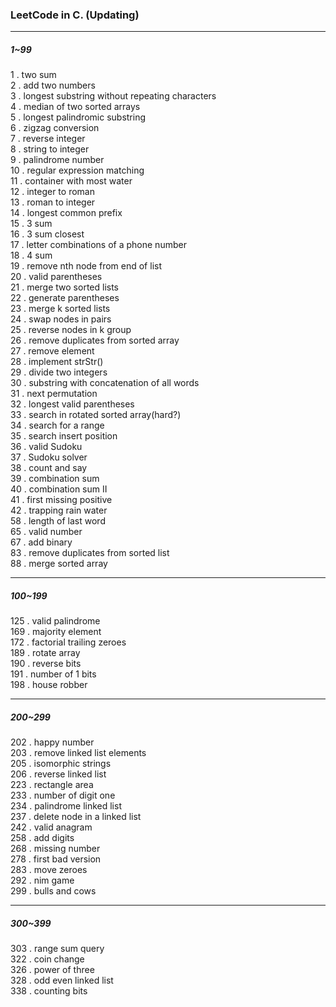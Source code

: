 ### LeetCode in C. (Updating)  

***  

##### 1~99  

1 . two sum  
2 . add two numbers  
3 . longest substring without repeating characters  
4 . median of two sorted arrays  
5 . longest palindromic substring  
6 . zigzag conversion  
7 . reverse integer  
8 . string to integer  
9 . palindrome number  
10 . regular expression matching  
11 . container with most water  
12 . integer to roman  
13 . roman to integer  
14 . longest common prefix  
15 . 3 sum  
16 . 3 sum closest  
17 . letter combinations of a phone number  
18 . 4 sum  
19 . remove nth node from end of list  
20 . valid parentheses  
21 . merge two sorted lists  
22 . generate parentheses  
23 . merge k sorted lists  
24 . swap nodes in pairs  
25 . reverse nodes in k group  
26 . remove duplicates from sorted array  
27 . remove element  
28 . implement strStr()  
29 . divide two integers  
30 . substring with concatenation of all words  
31 . next permutation  
32 . longest valid parentheses  
33 . search in rotated sorted array(hard?)  
34 . search for a range  
35 . search insert position  
36 . valid Sudoku  
37 . Sudoku solver  
38 . count and say  
39 . combination sum  
40 . combination sum II  
41 . first missing positive  
42 . trapping rain water  
58 . length of last word  
65 . valid number  
67 . add binary  
83 . remove duplicates from sorted list  
88 . merge sorted array  

***  

##### 100~199  

125 . valid palindrome  
169 . majority element  
172 . factorial trailing zeroes  
189 . rotate array  
190 . reverse bits  
191 . number of 1 bits  
198 . house robber  

***  

##### 200~299  

202 . happy number  
203 . remove linked list elements  
205 . isomorphic strings  
206 . reverse linked list  
223 . rectangle area  
233 . number of digit one  
234 . palindrome linked list  
237 . delete node in a linked list  
242 . valid anagram  
258 . add digits  
268 . missing number  
278 . first bad version  
283 . move zeroes  
292 . nim game  
299 . bulls and cows  

***  

##### 300~399  

303 . range sum query  
322 . coin change  
326 . power of three  
328 . odd even linked list  
338 . counting bits  
